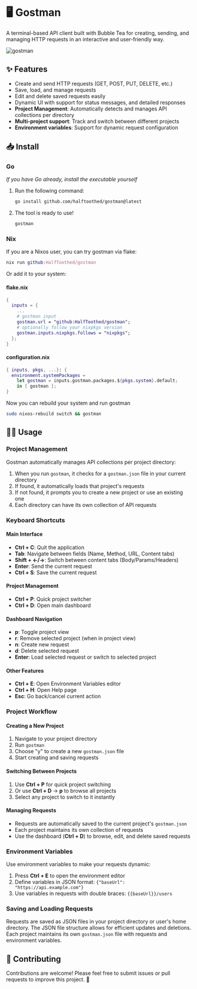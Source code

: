 # 🖥️ Gostman

A terminal-based API client built with Bubble Tea for creating, sending, and managing HTTP requests in an interactive and user-friendly way.

![gostman](https://github.com/user-attachments/assets/65c46e9d-2600-47c9-809f-779b5531f023)

## ✨ Features

- Create and send HTTP requests (GET, POST, PUT, DELETE, etc.)
- Save, load, and manage requests
- Edit and delete saved requests easily
- Dynamic UI with support for status messages, and detailed responses
- **Project Management**: Automatically detects and manages API collections per directory
- **Multi-project support**: Track and switch between different projects
- **Environment variables**: Support for dynamic request configuration

## 📥 Install

### Go

_If you have Go already, install the executable yourself_

1. Run the following command:
   ```bash
   go install github.com/halftoothed/gostman@latest
   ```
2. The tool is ready to use!
   ```bash
   gostman
   ```

### Nix

If you are a Nixos user, you can try gostman via flake:

```nix
nix run github:HalfToothed/gostman
```

Or add it to your system:

#### flake.nix

```nix
{
  inputs = {
    ...
    # gostman input
    gostman.url = "github:HalfToothed/gostman";
    # optionally follow your nixpkgs version
    gostman.inputs.nixpkgs.follows = "nixpkgs";
  };
}
```

#### configuration.nix

```nix
{ inputs, pkgs, ...}: {
  environment.systemPackages =
    let gostman = inputs.gostman.packages.${pkgs.system}.default;
    in [ gostman ];
}
```

Now you can rebuild your system and run gostman

```bash
sudo nixos-rebuild switch && gostman
```

## 🧑‍💻 Usage

### Project Management

Gostman automatically manages API collections per project directory:
1. When you run `gostman`, it checks for a `gostman.json` file in your current directory
2. If found, it automatically loads that project's requests
3. If not found, it prompts you to create a new project or use an existing one
4. Each directory can have its own collection of API requests

### Keyboard Shortcuts

#### Main Interface
- **Ctrl + C**: Quit the application
- **Tab**: Navigate between fields (Name, Method, URL, Content tabs)
- **Shift + ←/→**: Switch between content tabs (Body/Params/Headers)
- **Enter**: Send the current request
- **Ctrl + S**: Save the current request

#### Project Management
- **Ctrl + P**: Quick project switcher
- **Ctrl + D**: Open main dashboard

#### Dashboard Navigation
- **p**: Toggle project view
- **r**: Remove selected project (when in project view)
- **n**: Create new request
- **d**: Delete selected request
- **Enter**: Load selected request or switch to selected project

#### Other Features
- **Ctrl + E**: Open Environment Variables editor
- **Ctrl + H**: Open Help page
- **Esc**: Go back/cancel current action

### Project Workflow

#### Creating a New Project
1. Navigate to your project directory
2. Run `gostman`
3. Choose "y" to create a new `gostman.json` file
4. Start creating and saving requests

#### Switching Between Projects
1. Use **Ctrl + P** for quick project switching
2. Or use **Ctrl + D** → **p** to browse all projects
3. Select any project to switch to it instantly

#### Managing Requests
- Requests are automatically saved to the current project's `gostman.json`
- Each project maintains its own collection of requests
- Use the dashboard (**Ctrl + D**) to browse, edit, and delete saved requests

### Environment Variables

Use environment variables to make your requests dynamic:
1. Press **Ctrl + E** to open the environment editor
2. Define variables in JSON format: `{"baseUrl": "https://api.example.com"}`
3. Use variables in requests with double braces: `{{baseUrl}}/users`

### Saving and Loading Requests

Requests are saved as JSON files in your project directory or user's home directory. The JSON file structure allows for efficient updates and deletions. Each project maintains its own `gostman.json` file with requests and environment variables.

## 🤝 Contributing

Contributions are welcome! Please feel free to submit issues or pull requests to improve this project. 🙌
